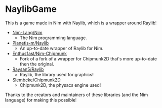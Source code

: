 # NaylibGame
This is a game made in Nim with Naylib, which is a wrapper around Raylib!
- [Nim-Lang/Nim](https://github.com/nim-lang/Nim)
  - The Nim programming language.
- [Planetis-m/Naylib](https://github.com/Planetis-m/Naylib)
  - An up-to-date wrapper of Raylib for Nim.
- [Enthus1ast/Nim-Chipmunk](https://github.com/enthus1ast/nim-chipmunk)
  - Fork of a fork of a wrapper for Chipmunk2D that's more up-to-date then the original.
- [Raysan5/Raylib](https://github.com/raysan5/raylib)
  - Raylib, the library used for graphics!
- [Slembcke/Chipmunk2D](https://github.com/slembcke/Chipmunk2D)
  - Chipmunk2D, the physacs engine used!

Thanks to the creators and maintainers of these libraries (and the Nim language) for making this possible!